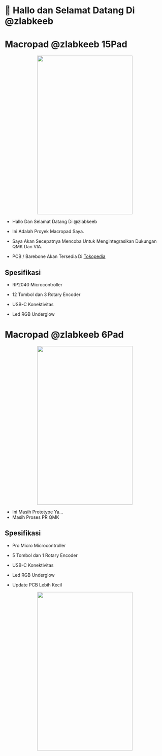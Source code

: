 <p align="center">
  <h1>👋 Hallo dan Selamat Datang Di @zlabkeeb</h1>
</p>

# Macropad @zlabkeeb 15Pad

<p align="center">
  <img width="300" height="500" src="https://i.imgur.com/E5Ajv0fh.jpeg">
</p>

- Hallo Dan Selamat Datang Di @zlabkeeb

- Ini Adalah Proyek Macropad Saya.
- Saya Akan Secepatnya Mencoba Untuk Mengintegrasikan Dukungan QMK Dan VIA.
- PCB / Barebone Akan Tersedia Di [Tokopedia](https://www.tokopedia.com/zahranetid)

## Spesifikasi

- RP2040 Microcontroller

- 12 Tombol dan 3 Rotary Encoder

- USB-C Konektivitas

- Led RGB Underglow

#

# Macropad @zlabkeeb 6Pad

<p align="center">
  <img width="300" height="500" src="https://i.imgur.com/Ugc3R2Th.jpeg">
</p>

- Ini Masih Prototype Ya...
- Masih Proses PR QMK

## Spesifikasi

- Pro Micro Microcontroller

- 5 Tombol dan 1 Rotary Encoder

- USB-C Konektivitas

- Led RGB Underglow

- Update PCB Lebih Kecil

<p align="center">
  <img width="300" height="500" src="https://i.imgur.com/Fikjs8p.png">
</p>

